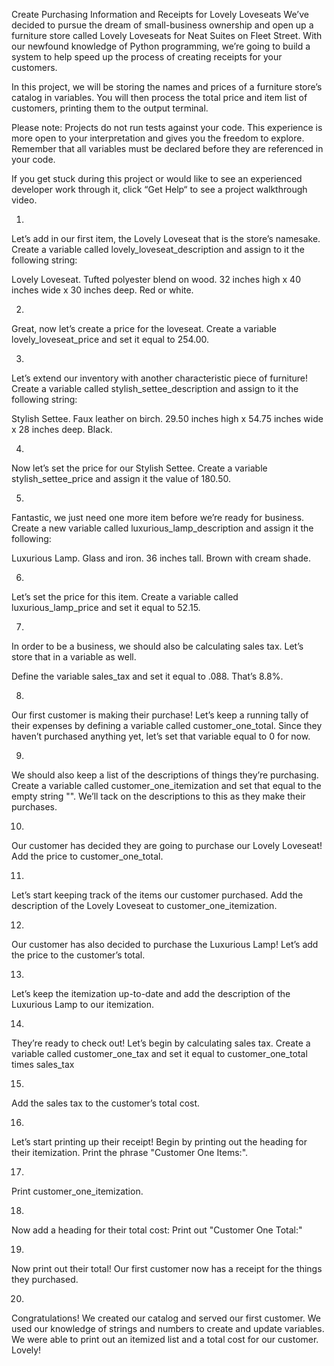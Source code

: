 Create Purchasing Information and Receipts for Lovely Loveseats
We’ve decided to pursue the dream of small-business ownership and open up a furniture store called Lovely Loveseats for Neat Suites on Fleet Street. With our newfound knowledge of Python programming, we’re going to build a system to help speed up the process of creating receipts for your customers.

In this project, we will be storing the names and prices of a furniture store’s catalog in variables. You will then process the total price and item list of customers, printing them to the output terminal.

Please note: Projects do not run tests against your code. This experience is more open to your interpretation and gives you the freedom to explore. Remember that all variables must be declared before they are referenced in your code.

If you get stuck during this project or would like to see an experienced developer work through it, click “Get Help“ to see a project walkthrough video.




1.
Let’s add in our first item, the Lovely Loveseat that is the store’s namesake. Create a variable called lovely_loveseat_description and assign to it the following string:

Lovely Loveseat. Tufted polyester blend on wood. 32 inches high x 40 inches wide x 30 inches deep. Red or white.

2.
Great, now let’s create a price for the loveseat. Create a variable lovely_loveseat_price and set it equal to 254.00.


3.
Let’s extend our inventory with another characteristic piece of furniture! Create a variable called stylish_settee_description and assign to it the following string:

Stylish Settee. Faux leather on birch. 29.50 inches high x 54.75 inches wide x 28 inches deep. Black.

4.
Now let’s set the price for our Stylish Settee. Create a variable stylish_settee_price and assign it the value of 180.50.


5.
Fantastic, we just need one more item before we’re ready for business. Create a new variable called luxurious_lamp_description and assign it the following:

Luxurious Lamp. Glass and iron. 36 inches tall. Brown with cream shade.

6.
Let’s set the price for this item. Create a variable called luxurious_lamp_price and set it equal to 52.15.

7.
In order to be a business, we should also be calculating sales tax. Let’s store that in a variable as well.

Define the variable sales_tax and set it equal to .088. That’s 8.8%.

8.
Our first customer is making their purchase! Let’s keep a running tally of their expenses by defining a variable called customer_one_total. Since they haven’t purchased anything yet, let’s set that variable equal to 0 for now.


9.
We should also keep a list of the descriptions of things they’re purchasing. Create a variable called customer_one_itemization and set that equal to the empty string "". We’ll tack on the descriptions to this as they make their purchases.


10.
Our customer has decided they are going to purchase our Lovely Loveseat! Add the price to customer_one_total.


11.
Let’s start keeping track of the items our customer purchased. Add the description of the Lovely Loveseat to customer_one_itemization.


12.
Our customer has also decided to purchase the Luxurious Lamp! Let’s add the price to the customer’s total.

13.
Let’s keep the itemization up-to-date and add the description of the Luxurious Lamp to our itemization.


14.
They’re ready to check out! Let’s begin by calculating sales tax. Create a variable called customer_one_tax and set it equal to customer_one_total times sales_tax


15.
Add the sales tax to the customer’s total cost.

16.
Let’s start printing up their receipt! Begin by printing out the heading for their itemization. Print the phrase "Customer One Items:".


17.
Print customer_one_itemization.


18.
Now add a heading for their total cost: Print out "Customer One Total:"


19.
Now print out their total! Our first customer now has a receipt for the things they purchased.


20.
Congratulations! We created our catalog and served our first customer. We used our knowledge of strings and numbers to create and update variables. We were able to print out an itemized list and a total cost for our customer. Lovely!
